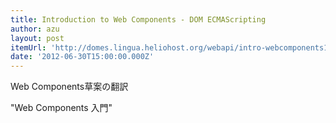 ```yaml
---
title: Introduction to Web Components - DOM ECMAScripting
author: azu
layout: post
itemUrl: 'http://domes.lingua.heliohost.org/webapi/intro-webcomponents1.html'
date: '2012-06-30T15:00:00.000Z'
---
```

Web Components草案の翻訳

"Web Components 入門"
